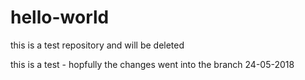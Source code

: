 # hello-world
this is a test repository and will be deleted

this is a test - hopfully the changes went into the branch
24-05-2018
